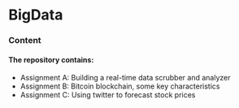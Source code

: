 # BigData

### Content
#### The repository contains:    
* Assignment A: Building a real-time data scrubber and analyzer
* Assignment B: Bitcoin blockchain, some key characteristics
* Assignment C: Using twitter to forecast stock prices

